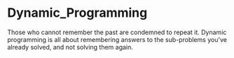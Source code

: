 # Dynamic_Programming

Those who cannot remember the past are condemned to repeat it. Dynamic programming is all about remembering answers to the sub-problems you've already solved, ​and not solving them again.
